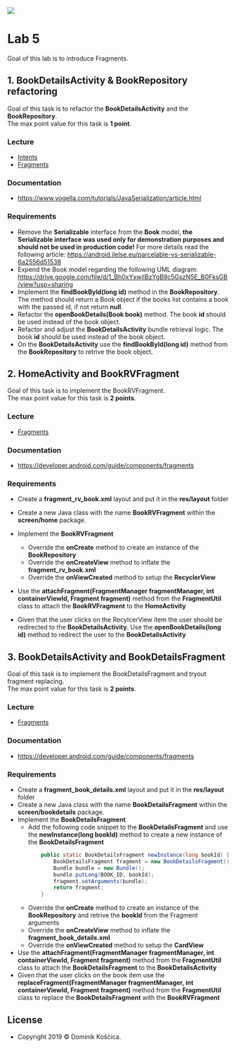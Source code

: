 ![](https://www.medicalcenter.virginia.edu/mobile-device-setup/colorsAndroidlogo.jpg/?s=50)

# Lab 5
Goal of this lab is to introduce Fragments.

## 1. BookDetailsActivity & BookRepository refactoring
Goal of this task is to refactor the **BookDetailsActivity** and the **BookRepository**.</br>
The max point value for this task is **1 point**.

### Lecture
* [Intents](https://drive.google.com/file/d/1PnqYaTrP2rdr8m3DngencTxkG9P3Epes/view)
* [Fragments](https://drive.google.com/file/d/1dbock4krogYRd9kmfzTyiWqQl4uZCVBw/view)

### Documentation
* https://www.vogella.com/tutorials/JavaSerialization/article.html

### Requirements
* Remove the **Serializable** interface from the **Book** model, **the Serializable interface was used only for demonstration purposes and should not be used in production code!** For more details read the following article: https://android.jlelse.eu/parcelable-vs-serializable-6a2556d51538
* Expend the Book model regarding the following UML diagram: https://drive.google.com/file/d/1_Bh0xYxwjIBzYgB9c5GszN5E_B0FksGB/view?usp=sharing
* Implement the **findBookById(long id)** method in the **BookRepository**. The method should return a Book object if the books list contains a book with the passed id, if not return **null**.
* Refactor the **openBookDetails(Book book)** method. The book **id** should be used instead of the book object.
* Refactor and adjust the **BookDetailsActivity** bundle retrieval logic. The book **id** should be used instead of the book object.
* On the **BookDetailsActivity** use the **findBookById(long id)** method from the **BookRepository** to retrive the book object.


## 2. HomeActivity and BookRVFragment
Goal of this task is to implement the BookRVFragment.</br>
The max point value for this task is **2 points**.

### Lecture
* [Fragments](https://drive.google.com/file/d/1dbock4krogYRd9kmfzTyiWqQl4uZCVBw/view)

### Documentation
* https://developer.android.com/guide/components/fragments

### Requirements
* Create a **fragment_rv_book.xml** layout and put it in the **res/layout** folder
* Create a new Java class with the name **BookRVFragment** within the **screen/home** package.
* Implement the **BookRVFragment**
    * Override the **onCreate** method to create an instance of the **BookRepository**
    * Override the **onCreateView** method to inflate the **fragment_rv_book.xml**
    * Override the **onViewCreated** method to setup the **RecyclerView**

* Use the **attachFragment(FragmentManager fragmentManager, int containerViewId, Fragment fragment)** method from the **FragmentUtil** class to attach the **BookRVFragment** to the **HomeActivity**
* Given that the user clicks on the RecylcerView item the user should be redirected to the **BookDetailsActivity**. Use the **openBookDetails(long id)** method to redirect the user to the **BookDetailsActivity**

## 3. BookDetailsActivity and BookDetailsFragment
Goal of this task is to implement the BookDetailsFragment and tryout fragment replacing.</br>
The max point value for this task is **2 points**.

### Lecture
* [Fragments](https://drive.google.com/file/d/1dbock4krogYRd9kmfzTyiWqQl4uZCVBw/view)

### Documentation
* https://developer.android.com/guide/components/fragments

### Requirements
* Create a **fragment_book_details.xml** layout and put it in the **res/layout** folder
* Create a new Java class with the name **BookDetailsFragment** within the **screen/bookdetails** package.
* Implement the **BookDetailsFragment**
    * Add the following code snippet to the **BookDetailsFragment** and use the **newInstance(long bookId)** method to create a new instance of the **BookDetailsFragment**
        ```java
            public static BookDetailsFragment newInstance(long bookId) {
                BookDetailsFragment fragment = new BookDetailsFragment();
                Bundle bundle = new Bundle();
                bundle.putLong(BOOK_ID, bookId);
                fragment.setArguments(bundle);
                return fragment;
            }
        ```
    * Override the **onCreate** method to create an instance of the **BookRepository** and retrive the **bookId** from the Fragment arguments
    * Override the **onCreateView** method to inflate the **fragment_book_details.xml**
    * Override the **onViewCreated** method to setup the **CardView**
* Use the **attachFragment(FragmentManager fragmentManager, int containerViewId, Fragment fragment)** method from the **FragmentUtil** class to attach the **BookDetailsFragment** to the **BookDetailsActivity**
* Given that the user clicks on the book item use the **replaceFragment(FragmentManager fragmentManager, int containerViewId, Fragment fragment)** method from the **FragmentUtil** class to replace the **BookDetailsFragment** with the **BookRVFragment**

## License
* Copyright 2019 © Dominik Košćica.